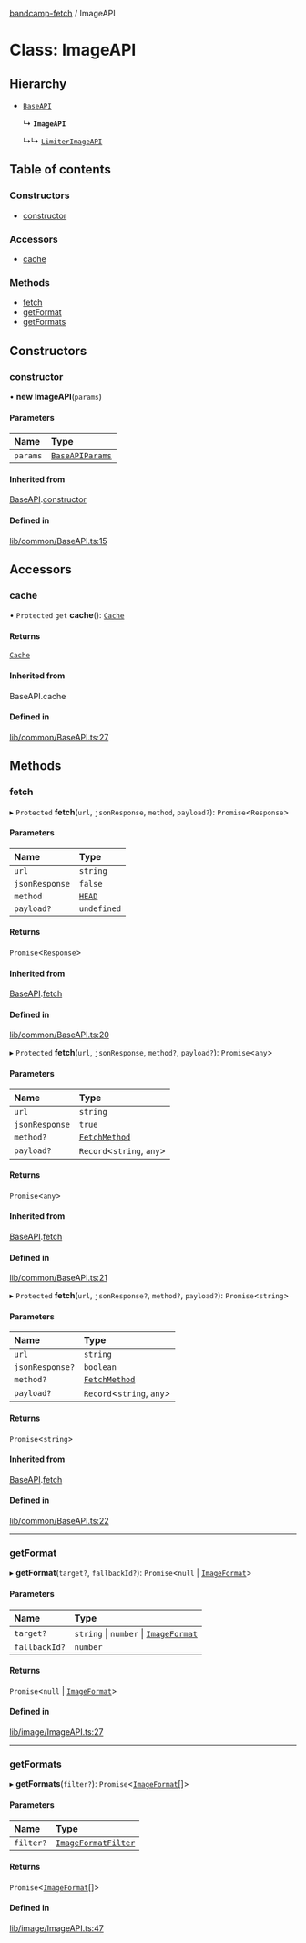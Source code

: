 [bandcamp-fetch](../README.md) / ImageAPI

# Class: ImageAPI

## Hierarchy

- [`BaseAPI`](BaseAPI.md)

  ↳ **`ImageAPI`**

  ↳↳ [`LimiterImageAPI`](LimiterImageAPI.md)

## Table of contents

### Constructors

- [constructor](ImageAPI.md#constructor)

### Accessors

- [cache](ImageAPI.md#cache)

### Methods

- [fetch](ImageAPI.md#fetch)
- [getFormat](ImageAPI.md#getformat)
- [getFormats](ImageAPI.md#getformats)

## Constructors

### constructor

• **new ImageAPI**(`params`)

#### Parameters

| Name | Type |
| :------ | :------ |
| `params` | [`BaseAPIParams`](../interfaces/BaseAPIParams.md) |

#### Inherited from

[BaseAPI](BaseAPI.md).[constructor](BaseAPI.md#constructor)

#### Defined in

[lib/common/BaseAPI.ts:15](https://github.com/patrickkfkan/bandcamp-fetch/blob/7bb1899/src/lib/common/BaseAPI.ts#L15)

## Accessors

### cache

• `Protected` `get` **cache**(): [`Cache`](Cache.md)

#### Returns

[`Cache`](Cache.md)

#### Inherited from

BaseAPI.cache

#### Defined in

[lib/common/BaseAPI.ts:27](https://github.com/patrickkfkan/bandcamp-fetch/blob/7bb1899/src/lib/common/BaseAPI.ts#L27)

## Methods

### fetch

▸ `Protected` **fetch**(`url`, `jsonResponse`, `method`, `payload?`): `Promise`<`Response`\>

#### Parameters

| Name | Type |
| :------ | :------ |
| `url` | `string` |
| `jsonResponse` | ``false`` |
| `method` | [`HEAD`](../enums/FetchMethod.md#head) |
| `payload?` | `undefined` |

#### Returns

`Promise`<`Response`\>

#### Inherited from

[BaseAPI](BaseAPI.md).[fetch](BaseAPI.md#fetch)

#### Defined in

[lib/common/BaseAPI.ts:20](https://github.com/patrickkfkan/bandcamp-fetch/blob/7bb1899/src/lib/common/BaseAPI.ts#L20)

▸ `Protected` **fetch**(`url`, `jsonResponse`, `method?`, `payload?`): `Promise`<`any`\>

#### Parameters

| Name | Type |
| :------ | :------ |
| `url` | `string` |
| `jsonResponse` | ``true`` |
| `method?` | [`FetchMethod`](../enums/FetchMethod.md) |
| `payload?` | `Record`<`string`, `any`\> |

#### Returns

`Promise`<`any`\>

#### Inherited from

[BaseAPI](BaseAPI.md).[fetch](BaseAPI.md#fetch)

#### Defined in

[lib/common/BaseAPI.ts:21](https://github.com/patrickkfkan/bandcamp-fetch/blob/7bb1899/src/lib/common/BaseAPI.ts#L21)

▸ `Protected` **fetch**(`url`, `jsonResponse?`, `method?`, `payload?`): `Promise`<`string`\>

#### Parameters

| Name | Type |
| :------ | :------ |
| `url` | `string` |
| `jsonResponse?` | `boolean` |
| `method?` | [`FetchMethod`](../enums/FetchMethod.md) |
| `payload?` | `Record`<`string`, `any`\> |

#### Returns

`Promise`<`string`\>

#### Inherited from

[BaseAPI](BaseAPI.md).[fetch](BaseAPI.md#fetch)

#### Defined in

[lib/common/BaseAPI.ts:22](https://github.com/patrickkfkan/bandcamp-fetch/blob/7bb1899/src/lib/common/BaseAPI.ts#L22)

___

### getFormat

▸ **getFormat**(`target?`, `fallbackId?`): `Promise`<``null`` \| [`ImageFormat`](../interfaces/ImageFormat.md)\>

#### Parameters

| Name | Type |
| :------ | :------ |
| `target?` | `string` \| `number` \| [`ImageFormat`](../interfaces/ImageFormat.md) |
| `fallbackId?` | `number` |

#### Returns

`Promise`<``null`` \| [`ImageFormat`](../interfaces/ImageFormat.md)\>

#### Defined in

[lib/image/ImageAPI.ts:27](https://github.com/patrickkfkan/bandcamp-fetch/blob/7bb1899/src/lib/image/ImageAPI.ts#L27)

___

### getFormats

▸ **getFormats**(`filter?`): `Promise`<[`ImageFormat`](../interfaces/ImageFormat.md)[]\>

#### Parameters

| Name | Type |
| :------ | :------ |
| `filter?` | [`ImageFormatFilter`](../enums/ImageFormatFilter.md) |

#### Returns

`Promise`<[`ImageFormat`](../interfaces/ImageFormat.md)[]\>

#### Defined in

[lib/image/ImageAPI.ts:47](https://github.com/patrickkfkan/bandcamp-fetch/blob/7bb1899/src/lib/image/ImageAPI.ts#L47)
